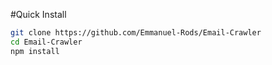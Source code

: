 #Quick Install
```bash
git clone https://github.com/Emmanuel-Rods/Email-Crawler
cd Email-Crawler
npm install
```
